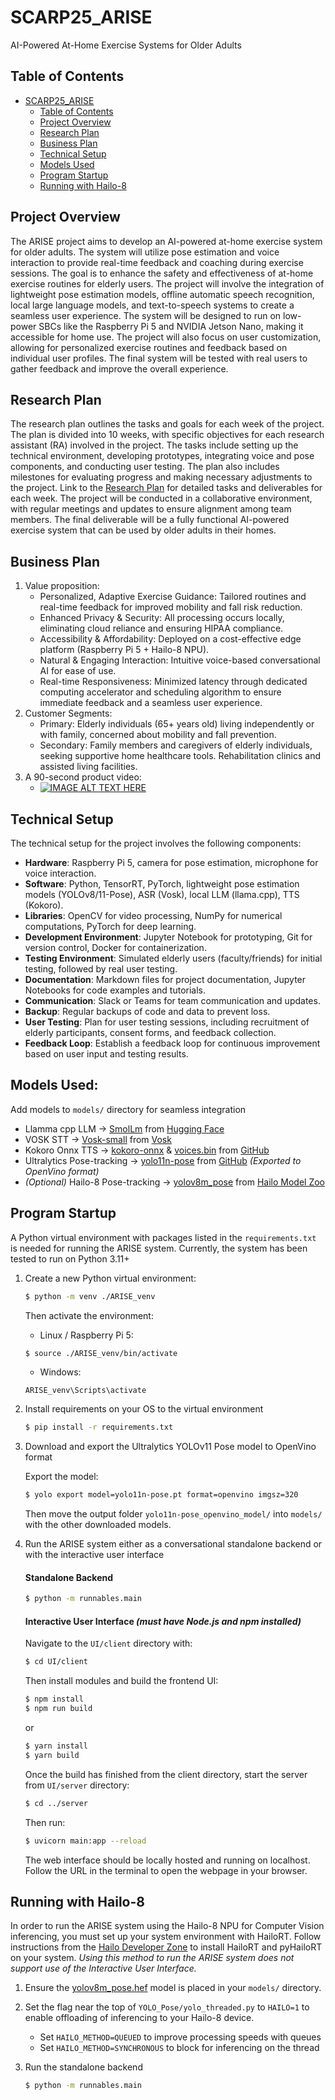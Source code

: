 # SCARP25_ARISE
AI-Powered At-Home Exercise Systems for Older Adults

## Table of Contents
- [SCARP25\_ARISE](#scarp25_arise)
  - [Table of Contents](#table-of-contents)
  - [Project Overview](#project-overview)
  - [Research Plan](#research-plan)
  - [Business Plan](#business-plan)
  - [Technical Setup](#technical-setup)
  - [Models Used](#models-used)
  - [Program Startup](#program-startup)
  - [Running with Hailo-8](#running-with-hailo-8)

## Project Overview
The ARISE project aims to develop an AI-powered at-home exercise system for older adults. The system will utilize pose estimation and voice interaction to provide real-time feedback and coaching during exercise sessions. The goal is to enhance the safety and effectiveness of at-home exercise routines for elderly users.
The project will involve the integration of lightweight pose estimation models, offline automatic speech recognition, local large language models, and text-to-speech systems to create a seamless user experience. The system will be designed to run on low-power SBCs like the Raspberry Pi 5 and NVIDIA Jetson Nano, making it accessible for home use.
The project will also focus on user customization, allowing for personalized exercise routines and feedback based on individual user profiles. The final system will be tested with real users to gather feedback and improve the overall experience.
## Research Plan
The research plan outlines the tasks and goals for each week of the project. The plan is divided into 10 weeks, with specific objectives for each research assistant (RA) involved in the project. The tasks include setting up the technical environment, developing prototypes, integrating voice and pose components, and conducting user testing.
The plan also includes milestones for evaluating progress and making necessary adjustments to the project. Link to the [Research Plan](Resarch_Plan.md) for detailed tasks and deliverables for each week.
The project will be conducted in a collaborative environment, with regular meetings and updates to ensure alignment among team members. The final deliverable will be a fully functional AI-powered exercise system that can be used by older adults in their homes.
## Business Plan
1. Value proposition: 
    - Personalized, Adaptive Exercise Guidance: Tailored routines and real-time feedback for improved mobility and fall risk reduction.
    - Enhanced Privacy & Security: All processing occurs locally, eliminating cloud reliance and ensuring HIPAA compliance.
    - Accessibility & Affordability: Deployed on a cost-effective edge platform (Raspberry Pi 5 + Hailo-8 NPU).
    - Natural & Engaging Interaction: Intuitive voice-based conversational AI for ease of use.
    - Real-time Responsiveness: Minimized latency through dedicated computing accelerator and scheduling algorithm to ensure immediate feedback and a seamless user experience.
2. Customer Segments:
    - Primary: Elderly individuals (65+ years old) living independently or with family, concerned about mobility and fall prevention.
    - Secondary: Family members and caregivers of elderly individuals, seeking supportive home healthcare tools. Rehabilitation clinics and assisted living facilities.
3. A 90-second product video:
    - [![IMAGE ALT TEXT HERE](https://img.youtube.com/vi/L8gj3mWvgJg/0.jpg)](https://www.youtube.com/watch?v=L8gj3mWvgJg)

## Technical Setup
The technical setup for the project involves the following components:
- **Hardware**: Raspberry Pi 5, camera for pose estimation, microphone for voice interaction.
- **Software**: Python, TensorRT, PyTorch, lightweight pose estimation models (YOLOv8/11-Pose), ASR (Vosk), local LLM (llama.cpp), TTS (Kokoro).
- **Libraries**: OpenCV for video processing, NumPy for numerical computations, PyTorch for deep learning.
- **Development Environment**: Jupyter Notebook for prototyping, Git for version control, Docker for containerization.
- **Testing Environment**: Simulated elderly users (faculty/friends) for initial testing, followed by real user testing.
- **Documentation**: Markdown files for project documentation, Jupyter Notebooks for code examples and tutorials.
- **Communication**: Slack or Teams for team communication and updates.
- **Backup**: Regular backups of code and data to prevent loss.
- **User Testing**: Plan for user testing sessions, including recruitment of elderly participants, consent forms, and feedback collection.
- **Feedback Loop**: Establish a feedback loop for continuous improvement based on user input and testing results.

## Models Used:
Add models to ```models/``` directory for seamless integration
- Llamma cpp LLM -> [SmolLm](https://huggingface.co/HuggingFaceTB/SmolLM2-1.7B-Instruct-GGUF/resolve/main/smollm2-1.7b-instruct-q4_k_m.gguf) from [Hugging Face](https://huggingface.co/HuggingFaceTB/SmolLM2-1.7B-Instruct-GGUF)
- VOSK STT -> [Vosk-small](https://alphacephei.com/vosk/models/vosk-model-small-en-us-0.15.zip) from [Vosk](https://alphacephei.com/vosk/models)
- Kokoro Onnx TTS -> [kokoro-onnx](https://github.com/thewh1teagle/kokoro-onnx/releases/download/model-files-v1.0/kokoro-v1.0.fp16.onnx) & [voices.bin](https://github.com/thewh1teagle/kokoro-onnx/releases/download/model-files-v1.0/voices-v1.0.bin) from [GitHub](https://github.com/thewh1teagle/kokoro-onnx/releases/tag/model-files-v1.0)
- Ultralytics Pose-tracking -> [yolo11n-pose](https://github.com/ultralytics/assets/releases/download/v8.3.0/yolo11n-pose.pt) from [GitHub](https://github.com/ultralytics/assets/releases/tag/v8.3.0) *(Exported to OpenVino format)*
- *(Optional)* Hailo-8 Pose-tracking -> [yolov8m_pose](https://hailo-model-zoo.s3.eu-west-2.amazonaws.com/ModelZoo/Compiled/v2.14.0/hailo8/yolov8m_pose.hef) from [Hailo Model Zoo](https://github.com/hailo-ai/hailo_model_zoo)

## Program Startup
A Python virtual environment with packages listed in the `requirements.txt` is needed for running the ARISE system. Currently, the system has been tested to run on Python 3.11+

1. Create a new Python virtual environment:
    ```bash
    $ python -m venv ./ARISE_venv
    ``` 
    Then activate the environment:
    - Linux / Raspberry Pi 5:
    ```bash
    $ source ./ARISE_venv/bin/activate
    ```
    - Windows:
    ```
    ARISE_venv\Scripts\activate
    ```
2. Install requirements on your OS to the virtual environment
    ```bash
    $ pip install -r requirements.txt 
    ```    
3. Download and export the Ultralytics YOLOv11 Pose model to OpenVino format

    Export the model:
    ```bash
    $ yolo export model=yolo11n-pose.pt format=openvino imgsz=320
    ```
    Then move the output folder `yolo11n-pose_openvino_model/` into `models/` with the other downloaded models.
4. Run the ARISE system either as a conversational standalone backend or with the interactive user interface
    #### Standalone Backend
    ```bash
    $ python -m runnables.main
    ```
    #### Interactive User Interface *(must have Node.js and npm installed)*

    Navigate to the ```UI/client``` directory with:
    ```bash
    $ cd UI/client
    ```
    Then install modules and build the frontend UI:

    ```bash
    $ npm install
    $ npm run build
    ```
    or
    ```bash
    $ yarn install
    $ yarn build
    ```
    Once the build has finished from the client directory, start the server from `UI/server` directory:
    ```bash
    $ cd ../server
    ```
    Then run:
    ```bash
    $ uvicorn main:app --reload
    ```
    The web interface should be locally hosted and running on localhost. Follow the URL in the terminal to open the webpage in your browser.

## Running with Hailo-8
In order to run the ARISE system using the Hailo-8 NPU for Computer Vision inferencing, you must set up your system environment with HailoRT. Follow instructions from the [Hailo Developer Zone](https://hailo.ai/developer-zone/documentation/hailort-v4-20-0/?sp_referrer=install/install.html) to install HailoRT and pyHailoRT on your system. *Using this method to run the ARISE system does not support use of the Interactive User Interface.*

1. Ensure the [yolov8m_pose.hef](https://hailo-model-zoo.s3.eu-west-2.amazonaws.com/ModelZoo/Compiled/v2.14.0/hailo8/yolov8m_pose.hef) model is placed in your `models/` directory. 

2. Set the flag near the top of `YOLO_Pose/yolo_threaded.py` to `HAILO=1` to enable offloading of inferencing to your Hailo-8 device. 
    - Set `HAILO_METHOD=QUEUED` to improve processing speeds with queues
    - Set `HAILO_METHOD=SYNCHRONOUS` to block for inferencing on the thread

3. Run the standalone backend 
    ```bash
    $ python -m runnables.main
    ```